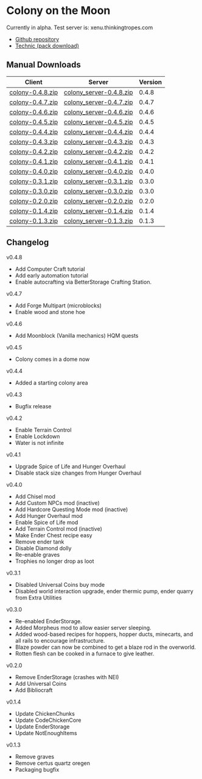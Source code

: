 Colony on the Moon
===

Currently in alpha. Test server is: xenu.thinkingtropes.com

- [Github repository](https://github.com/vanceza/colony)
- [Technic (pack download)](http://www.technicpack.net/modpack/colony-on-the-moon.649612)

Manual Downloads
---

 Client | Server | Version 
--------|--------|---------
[colony-0.4.8.zip](http://za3k.com/~colony/colony-0.4.8.zip) | [colony\_server-0.4.8.zip](http://za3k.com/~colony/colony_server-0.4.8.zip) | 0.4.8
[colony-0.4.7.zip](http://za3k.com/~colony/colony-0.4.7.zip) | [colony\_server-0.4.7.zip](http://za3k.com/~colony/colony_server-0.4.7.zip) | 0.4.7
[colony-0.4.6.zip](http://za3k.com/~colony/colony-0.4.6.zip) | [colony\_server-0.4.6.zip](http://za3k.com/~colony/colony_server-0.4.6.zip) | 0.4.6
[colony-0.4.5.zip](http://za3k.com/~colony/colony-0.4.5.zip) | [colony\_server-0.4.5.zip](http://za3k.com/~colony/colony_server-0.4.5.zip) | 0.4.5
[colony-0.4.4.zip](http://za3k.com/~colony/colony-0.4.4.zip) | [colony\_server-0.4.4.zip](http://za3k.com/~colony/colony_server-0.4.4.zip) | 0.4.4
[colony-0.4.3.zip](http://za3k.com/~colony/colony-0.4.3.zip) | [colony\_server-0.4.3.zip](http://za3k.com/~colony/colony_server-0.4.3.zip) | 0.4.3
[colony-0.4.2.zip](http://za3k.com/~colony/colony-0.4.2.zip) | [colony\_server-0.4.2.zip](http://za3k.com/~colony/colony_server-0.4.2.zip) | 0.4.2
[colony-0.4.1.zip](http://za3k.com/~colony/colony-0.4.1.zip) | [colony\_server-0.4.1.zip](http://za3k.com/~colony/colony_server-0.4.1.zip) | 0.4.1
[colony-0.4.0.zip](http://za3k.com/~colony/colony-0.4.0.zip) | [colony\_server-0.4.0.zip](http://za3k.com/~colony/colony_server-0.4.0.zip) | 0.4.0
[colony-0.3.1.zip](http://za3k.com/~colony/colony-0.3.1.zip) | [colony\_server-0.3.1.zip](http://za3k.com/~colony/colony_server-0.3.1.zip) | 0.3.0
[colony-0.3.0.zip](http://za3k.com/~colony/colony-0.3.0.zip) | [colony\_server-0.3.0.zip](http://za3k.com/~colony/colony_server-0.3.0.zip) | 0.3.0
[colony-0.2.0.zip](http://za3k.com/~colony/colony-0.2.0.zip) | [colony\_server-0.2.0.zip](http://za3k.com/~colony/colony_server-0.2.0.zip) | 0.2.0
[colony-0.1.4.zip](http://za3k.com/~colony/colony-0.1.4.zip) | [colony\_server-0.1.4.zip](http://za3k.com/~colony/colony_server-0.1.4.zip) | 0.1.4
[colony-0.1.3.zip](http://za3k.com/~colony/colony-0.1.3.zip) | [colony\_server-0.1.3.zip](http://za3k.com/~colony/colony_server-0.1.3.zip) | 0.1.3

Changelog
---

v0.4.8
- Add Computer Craft tutorial
- Add early automation tutorial
- Enable autocrafting via BetterStorage Crafting Station.

v0.4.7
- Add Forge Multipart (microblocks)
- Enable wood and stone hoe

v0.4.6
- Add Moonblock (Vanilla mechanics) HQM quests

v0.4.5
- Colony comes in a dome now

v0.4.4
- Added a starting colony area

v0.4.3
- Bugfix release

v0.4.2
- Enable Terrain Control
- Enable Lockdown
- Water is not infinite

v0.4.1
- Upgrade Spice of Life and Hunger Overhaul
- Disable stack size changes from Hunger Overhaul

v0.4.0
- Add Chisel mod
- Add Custom NPCs mod (inactive)
- Add Hardcore Questing Mode mod (inactive)
- Add Hunger Overhaul mod
- Enable Spice of Life mod
- Add Terrain Control mod (inactive)
- Make Ender Chest recipe easy
- Remove ender tank
- Disable Diamond dolly
- Re-enable graves
- Trophies no longer drop as loot

v0.3.1
- Disabled Universal Coins buy mode
- Disabled world interaction upgrade, ender thermic pump, ender quarry from Extra Utilities

v0.3.0
- Re-enabled EnderStorage.
- Added Morpheus mod to allow easier server sleeping.
- Added wood-based recipes for hoppers, hopper ducts, minecarts, and all rails to encourage infrastructure.
- Blaze powder can now be combined to get a blaze rod in the overworld.
- Rotten flesh can be cooked in a furnace to give leather.

v0.2.0
- Remove EnderStorage (crashes with NEI)
- Add Universal Coins
- Add Bibliocraft

v0.1.4
- Update ChickenChunks
- Update CodeChickenCore
- Update EnderStorage
- Update NotEnoughItems

v0.1.3
- Remove graves
- Remove certus quartz oregen
- Packaging bugfix
